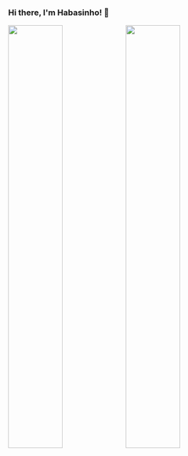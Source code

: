 ### Hi there, I'm Habasinho! 👋

<img align="left" width="47%" src="https://github-readme-stats.vercel.app/api?username=Habasinho&show_icons=true&theme=radical" />

<img align="left" width="47%" src="https://github-readme-stats.vercel.app/api/top-langs/?username=Habasinho&layout=compact" />
